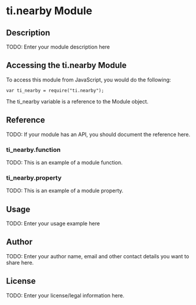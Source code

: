 # ti.nearby Module

## Description

TODO: Enter your module description here

## Accessing the ti.nearby Module

To access this module from JavaScript, you would do the following:

    var ti_nearby = require("ti.nearby");

The ti_nearby variable is a reference to the Module object.

## Reference

TODO: If your module has an API, you should document
the reference here.

### ti_nearby.function

TODO: This is an example of a module function.

### ti_nearby.property

TODO: This is an example of a module property.

## Usage

TODO: Enter your usage example here

## Author

TODO: Enter your author name, email and other contact
details you want to share here.

## License

TODO: Enter your license/legal information here.
